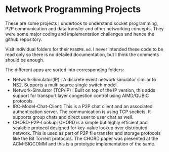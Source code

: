 # Network Programming Projects

These are some projects I undertook to understand socket programming, P2P communication and data transfer and other networking concepts. They were some major coding and implementation challenges and hence the github repository.

Visit individual folders for their `README.md`. I never intended these code to be read only so there is no detailed documentation, but I think the comments should be enough.

The different apps are sorted into corresponding folders:

- Network-Simulator(IP) : A discrete event network simulator similar to NS2. Supports a multi source single switch model.
- Network-Simulator (TCP/IP) : Built on top of the IP version, this adds support for transport layer congestion control using AIMD/QUBIC protocols.
- IRC-Model-Chat-Client: This is a P2P chat client and an associated authentication server. The communication is using TCP sockets. It supports group chats and direct user to user chat as well.
- CHORD-P2P-Lookup: CHORD is a simple but highly efficient and scalable protocol designed for key-value lookup over distributed network. This is used as part of P2P file transfer and storage protocols like the Bit Torrent protocols. The CHORD paper was presented at the ACM-SIGCOMM and this is a prototype implementation of the same.


